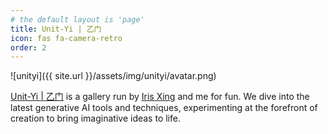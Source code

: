 ```yaml
---
# the default layout is 'page'
title: Unit-Yi | 乙门
icon: fas fa-camera-retro
order: 2
---
```

![unityi]({{ site.url }}/assets/img/unityi/avatar.png)

[Unit-Yi | 乙门](https://unityi.github.io) is a gallery run by [Iris Xing](https://irisxing.com) and me for fun. We dive into the latest generative AI tools and techniques, experimenting at the forefront of creation to bring imaginative ideas to life.